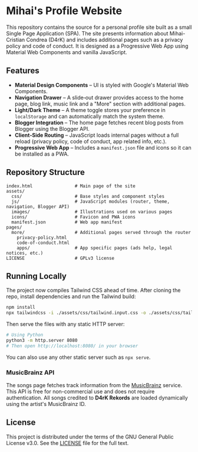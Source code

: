 # Mihai's Profile Website

This repository contains the source for a personal profile site built as a small Single Page Application (SPA). The site presents information about Mihai-Cristian Condrea (D4rK) and includes additional pages such as a privacy policy and code of conduct. It is designed as a Progressive Web App using Material Web Components and vanilla JavaScript.

## Features

- **Material Design Components** – UI is styled with Google's Material Web Components.
- **Navigation Drawer** – A slide‑out drawer provides access to the home page, blog link, music link and a "More" section with additional pages.
- **Light/Dark Theme** – A theme toggle stores your preference in `localStorage` and can automatically match the system theme.
- **Blogger Integration** – The home page fetches recent blog posts from Blogger using the Blogger API.
- **Client‑Side Routing** – JavaScript loads internal pages without a full reload (privacy policy, code of conduct, app related info, etc.).
- **Progressive Web App** – Includes a `manifest.json` file and icons so it can be installed as a PWA.

## Repository Structure

```
index.html                # Main page of the site
assets/
  css/                    # Base styles and component styles
  js/                     # JavaScript modules (router, theme, navigation, Blogger API)
  images/                 # Illustrations used on various pages
  icons/                  # Favicon and PWA icons
  manifest.json           # Web app manifest
pages/
  more/                   # Additional pages served through the router
    privacy-policy.html
    code-of-conduct.html
    apps/                 # App specific pages (ads help, legal notices, etc.)
LICENSE                   # GPLv3 license
```

## Running Locally

The project now compiles Tailwind CSS ahead of time. After cloning the repo, install dependencies and run the Tailwind build:

```bash
npm install
npx tailwindcss -i ./assets/css/tailwind.input.css -o ./assets/css/tailwind.css --minify
```

Then serve the files with any static HTTP server:

```bash
# Using Python
python3 -m http.server 8080
# Then open http://localhost:8080/ in your browser
```

You can also use any other static server such as `npx serve`.

### MusicBrainz API

The songs page fetches track information from the [MusicBrainz](https://musicbrainz.org/doc/MusicBrainz_API) service.
This API is free for non-commercial use and does not require authentication.
All songs credited to **D4rK Rekords** are loaded dynamically using the artist's MusicBrainz ID.

## License

This project is distributed under the terms of the GNU General Public License v3.0. See the [LICENSE](LICENSE) file for the full text.

